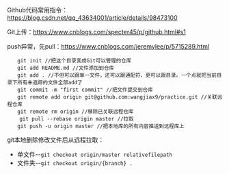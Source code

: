 Github代码常用指令：https://blog.csdn.net/qq_43634001/article/details/98473100

Git上传：https://www.cnblogs.com/specter45/p/github.html#s1

push异常，先pull：https://www.cnblogs.com/jeremylee/p/5715289.html

```
　　git init //把这个目录变成Git可以管理的仓库
　　git add README.md //文件添加到仓库
　　git add . //不但可以跟单一文件，还可以跟通配符，更可以跟目录。一个点就把当前目录下所有未追踪的文件全部add了 
　　git commit -m "first commit" //把文件提交到仓库
　　git remote add origin git@github.com:wangjiax9/practice.git //关联远程仓库
　　git remote rm origin //移除已关联远程仓库
    git pull --rebase origin master //拉取
　　git push -u origin master //把本地库的所有内容推送到远程库上
```

git本地删除修改文件后从远程拉取：
* 单文件--`git checkout origin/master relativefilepath`
* 文件夹--`git checkout origin/{branch} .`


